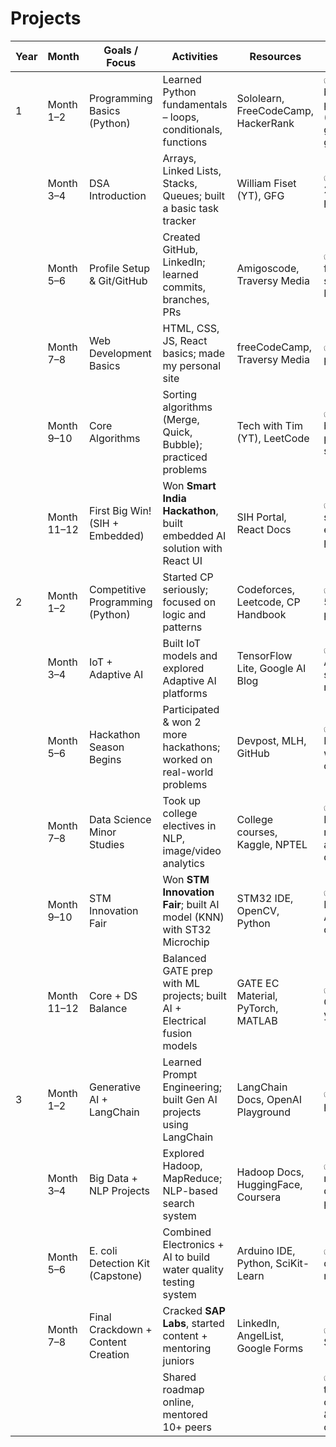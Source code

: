 # Projects
| Year | Month        | Goals / Focus                         | Activities                                                                 | Resources                                                             | Checklist                                      |
|------|--------------|----------------------------------------|----------------------------------------------------------------------------|-----------------------------------------------------------------------|------------------------------------------------|
| 1    | Month 1–2    | Programming Basics (Python)           | Learned Python fundamentals – loops, conditionals, functions              | Sololearn, FreeCodeCamp, HackerRank                                   | ✅ Wrote basic programs (calc, guess game)     |
|      | Month 3–4    | DSA Introduction                      | Arrays, Linked Lists, Stacks, Queues; built a basic task tracker         | William Fiset (YT), GFG                                                | ✅ Solved 20+ problems                          |
|      | Month 5–6    | Profile Setup & Git/GitHub            | Created GitHub, LinkedIn; learned commits, branches, PRs                  | Amigoscode, Traversy Media                                             | ✅ Pushed first repo & setup LinkedIn          |
|      | Month 7–8    | Web Development Basics                | HTML, CSS, JS, React basics; made my personal site                        | freeCodeCamp, Traversy Media                                           | ✅ Deployed portfolio                          |
|      | Month 9–10   | Core Algorithms                       | Sorting algorithms (Merge, Quick, Bubble); practiced problems             | Tech with Tim (YT), LeetCode                                           | ✅ 30 beginner problems solved                 |
|      | Month 11–12  | First Big Win! (SIH + Embedded)       | Won **Smart India Hackathon**, built embedded AI solution with React UI  | SIH Portal, React Docs                                                 | ✅ Built full-stack embedded project           |
| 2    | Month 1–2    | Competitive Programming (Python)      | Started CP seriously; focused on logic and patterns                       | Codeforces, Leetcode, CP Handbook                                      | ✅ Solved 50+ problems                         |
|      | Month 3–4    | IoT + Adaptive AI                     | Built IoT models and explored Adaptive AI platforms                       | TensorFlow Lite, Google AI Blog                                        | ✅ Made AI-based sensor model                  |
|      | Month 5–6    | Hackathon Season Begins               | Participated & won 2 more hackathons; worked on real-world problems       | Devpost, MLH, GitHub                                                   | ✅ 3 Hackathons won by end of 2nd year         |
|      | Month 7–8    | Data Science Minor Studies            | Took up college electives in NLP, image/video analytics                   | College courses, Kaggle, NPTEL                                         | ✅ Trained ML/NLP models on academic datasets  |
|      | Month 9–10   | STM Innovation Fair                   | Won **STM Innovation Fair**; built AI model (KNN) with ST32 Microchip     | STM32 IDE, OpenCV, Python                                               | ✅ Embedded AI project deployed                |
|      | Month 11–12  | Core + DS Balance                     | Balanced GATE prep with ML projects; built AI + Electrical fusion models  | GATE EC Material, PyTorch, MATLAB                                       | ✅ Cracked GATE in 3rd year                    |
| 3    | Month 1–2    | Generative AI + LangChain             | Learned Prompt Engineering; built Gen AI projects using LangChain         | LangChain Docs, OpenAI Playground                                      | ✅ Built LLM prototype                         |
|      | Month 3–4    | Big Data + NLP Projects               | Explored Hadoop, MapReduce; NLP-based search system                       | Hadoop Docs, HuggingFace, Coursera                                     | ✅ Deployed mini big-data pipeline             |
|      | Month 5–6    | E. coli Detection Kit (Capstone)      | Combined Electronics + AI to build water quality testing system           | Arduino IDE, Python, SciKit-Learn                                      | ✅ Smart device + AI model built               |
|      | Month 7–8    | Final Crackdown + Content Creation    | Cracked **SAP Labs**, started content + mentoring juniors                 | LinkedIn, AngelList, Google Forms                                      | ✅ Placed at SAP Labs                          |
|      |              |                                       | Shared roadmap online, mentored 10+ peers                                 |                                                                       | ✅ Started tech community & content creation   |